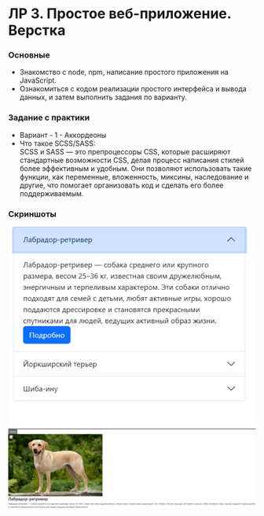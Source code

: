 # ЛР 3. Простое веб-приложение. Верстка

### Основные
- Знакомство с node, npm, написание простого приложения на JavaScript.
- Ознакомиться с кодом реализации простого интерфейса и вывода данных, и затем выполнить задания по варианту.
### Задание с практики
- Вариант - 1 -  Аккордеоны 
- Что такое SCSS/SASS:<br>
    SCSS и SASS — это препроцессоры CSS, которые расширяют стандартные возможности CSS, делая процесс написания стилей более эффективным и удобным. Они позволяют использовать такие функции, как переменные, вложенность, миксины, наследование и другие, что помогает организовать код и сделать его более поддерживаемым.

### Скриншоты
![alt text](<Images/Снимок экрана 2024-12-27 094433.png>)
![alt text](<Images/Снимок экрана 2024-12-27 094522.png>)